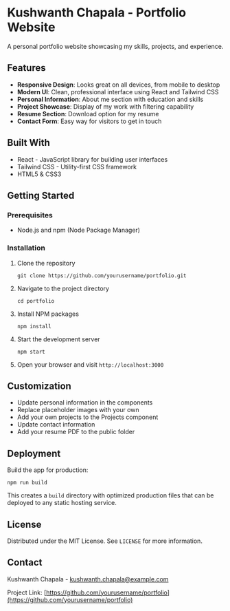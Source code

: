 # Kushwanth Chapala - Portfolio Website

A personal portfolio website showcasing my skills, projects, and experience.

## Features

- **Responsive Design**: Looks great on all devices, from mobile to desktop
- **Modern UI**: Clean, professional interface using React and Tailwind CSS
- **Personal Information**: About me section with education and skills
- **Project Showcase**: Display of my work with filtering capability
- **Resume Section**: Download option for my resume
- **Contact Form**: Easy way for visitors to get in touch

## Built With

- React - JavaScript library for building user interfaces
- Tailwind CSS - Utility-first CSS framework
- HTML5 & CSS3

## Getting Started

### Prerequisites

- Node.js and npm (Node Package Manager)

### Installation

1. Clone the repository
   ```
   git clone https://github.com/yourusername/portfolio.git
   ```

2. Navigate to the project directory
   ```
   cd portfolio
   ```

3. Install NPM packages
   ```
   npm install
   ```

4. Start the development server
   ```
   npm start
   ```

5. Open your browser and visit `http://localhost:3000`

## Customization

- Update personal information in the components
- Replace placeholder images with your own
- Add your own projects to the Projects component
- Update contact information
- Add your resume PDF to the public folder

## Deployment

Build the app for production:
```
npm run build
```

This creates a `build` directory with optimized production files that can be deployed to any static hosting service.

## License

Distributed under the MIT License. See `LICENSE` for more information.

## Contact

Kushwanth Chapala - kushwanth.chapala@example.com

Project Link: [https://github.com/yourusername/portfolio](https://github.com/yourusername/portfolio) 